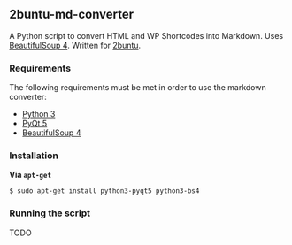 ## 2buntu-md-converter

A Python script to convert HTML and WP Shortcodes into Markdown.
Uses [BeautifulSoup 4](https://pypi.python.org/pypi/beautifulsoup4/4.3.2).
Written for [2buntu](http://2buntu.com).

### Requirements

The following requirements must be met in order to use the markdown converter:

 - [Python 3](https://www.python.org)
 - [PyQt 5](http://www.riverbankcomputing.co.uk/software/pyqt/download5)
 - [BeautifulSoup 4](http://www.crummy.com/software/BeautifulSoup/)

### Installation

**Via `apt-get`**

	$ sudo apt-get install python3-pyqt5 python3-bs4

### Running the script

TODO
